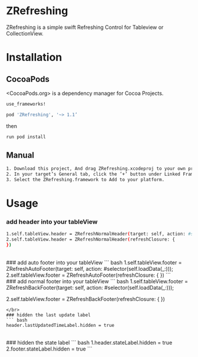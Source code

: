 # ZRefreshing

ZRefreshing is a simple swift Refreshing Control for Tableview or CollectionView.

# Installation
## CocoaPods
<CocoaPods.org> is a dependency manager for Cocoa Projects.
``` bash 
use_frameworks!

pod 'ZRefreshing', '~> 1.1’
``` 

then
``` bash 
run pod install 
```

## Manual

``` bash 
1. Download this project, And drag ZRefreshing.xcodeproj to your own project.
2. In your target’s General tab, click the ’+’ button under Linked Frameworks and Libraries.
3. Select the ZRefreshing.framework to Add to your platform. 
```

# Usage 
### add header into your tableView
``` bash
1.self.tableView.header = ZRefreshNormalHeader(target: self, action: #selector(self.loadData(_:)));
2.self.tableView.header = ZRefreshNormalHeader(refreshClosure: {
})
```
</br>
### add auto footer into your tableView 
``` bash
1.self.tableView.footer = ZRefreshAutoFooter(target: self, action: #selector(self.loadData(_:)));
2.self.tableView.footer = ZRefreshAutoFooter(refreshClosure: {
})
```
</br>
### add normal footer into your tableView
``` bash
1.self.tableView.footer = ZRefreshBackFooter(target: self, action: #selector(self.loadData(_:)));

2.self.tableView.footer = ZRefreshBackFooter(refreshClosure: {
})
```
</br>
### hidden the last update label 
``` bash 
header.lastUpdatedTimeLabel.hidden = true
```
</br>
### hidden the state label 
``` bash
1.header.stateLabel.hidden = true
2.footer.stateLabel.hidden = true
```
</br>


